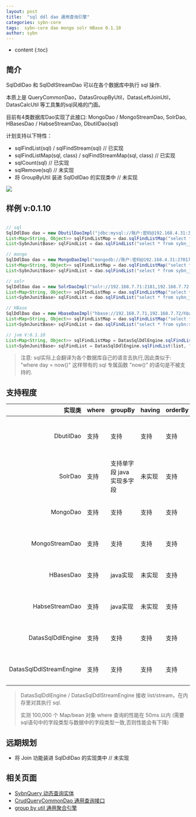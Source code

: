 ```yaml
---
layout: post
title:  "sql ddl dao 通用查询引擎"
categories: sybn-core
tags:  sybn-core dao mongo solr HBase 0.1.10
author: sybn
---
```


* content
{:toc}

## 简介
SqlDdlDao 和 SqlDdlStreamDao 可以在各个数据库中执行 sql 操作.

本质上是 QueryCommonDao，DatasGroupByUtil，DatasLeftJoinUtil，DatasCalcUtil 等工具集的sql风格的门面。

目前有4类数据库Dao实现了此接口: MongoDao / MongoStreamDao, SolrDao, HBasesDao / HabseStreamDao, DbutilDao(sql)

计划支持以下特性：
- sqlFindList(sql) / sqlFindStream(sql) // 已实现
- sqlFindListMap(sql, class) / sqlFindStreamMap(sql, class) // 已实现
- sqlCount(sql) // 已实现
- sqlRemove(sql) // 未实现
- 将 GroupByUtil 装进 SqlDdlDao 的实现类中 // 未实现

![]({{site.baseurl}}/images/sql_ddl_dao_2.png)



## 样例 v:0.1.10
```java

// sql
SqlDdlDao dao = new DbutilDaoImpl("jdbc:mysql://账户:密码@192.168.4.31:3306,192.168.4.32:3306/test");
List<Map<String, Object>> sqlFindListMap = dao.sqlFindListMap("select * from sybn_junit_base where day between '2018-03-20' and '2018-03-21'");
List<SybnJunitBase> sqlFindList = dao.sqlFindList("select * from sybn_junit_base where day between '2018-03-20' and '2018-03-21'", SybnJunitBase.class);

// mongo
SqlDdlDao dao = new MongoDaoImpl("mongodb://账户:密码@192.168.4.31:27017,192.168.4.32:27017/test");
List<Map<String, Object>> sqlFindListMap = dao.sqlFindListMap("select * from sybn_junit_base where day between '2018-03-20' and '2018-03-21'");
List<SybnJunitBase> sqlFindList = dao.sqlFindList("select * from sybn_junit_base where day between '2018-03-20' and '2018-03-21'", SybnJunitBase.class);

// solr
SqlDdlDao dao = new SolrDaoImpl("solr://192.168.7.71:2181,192.168.7.72:2181/solr");
List<Map<String, Object>> sqlFindListMap = dao.sqlFindListMap("select * from sybn_junit_base where id between '2018-03-20' and '2018-03-21'");
List<SybnJunitBase> sqlFindList = dao.sqlFindList("select * from sybn_junit_base where id between '2018-03-20' and '2018-03-21'", SybnJunitBase.class);

// HBase
SqlDdlDao dao = new HbaseDaoImpl("hbase://192.168.7.71,192.168.7.72/hbase-unsecure");
List<Map<String, Object>> sqlFindListMap = dao.sqlFindListMap("select * from sybn:sybn_junit_base where id between '2018-03-20' and '2018-03-21'");
List<SybnJunitBase> sqlFindList = dao.sqlFindList("select * from sybn:sybn_junit_base where id between '2018-03-20' and '2018-03-21'", SybnJunitBase.class);

// jvm V:0.1.10
List<Map<String, Object>> sqlFindListMap = DatasSqlDdlEngine.sqlFindListMap(list, "select * from list where id between '2018-03-20' and '2018-03-21'");
List<SybnJunitBase> sqlFindList = DatasSqlDdlEngine.sqlFindList(list, "select * from sybn:sybn_junit_base where id between '2018-03-20' and '2018-03-21'", SybnJunitBase.class);
```

> 注意: sql实际上会翻译为各个数据库自己的语言去执行,因此类似于: "where day = now()" 这样带有的 sql 专属函数 "now()" 的语句是不被支持的. 

## 支持程度

实现类|where|groupBy|having|orderBy|limit|UDAF
----:|---|---|---|---|---|---
DbutilDao|支持|支持|支持|支持|支持|sum, max, first, avg, count, count(distinct) ... 不支持: set, list
SolrDao|支持|支持单字段 java实现多字段|未实现|支持|支持|sum, max, first, avg, count, count(distinct) ... 不支持: set, list
MongoDao|支持|支持|支持|支持|支持|sum, max, first, avg, count, count(distinct), set, list
MongoStreamDao|支持|支持|支持|支持|支持|sum, max, first, avg, count, count(distinct), set, list
HBasesDao|支持|java实现|未实现|支持|支持|sum, max, first, avg, count, count(distinct), set, list ...
HabseStreamDao|支持|java实现|未实现|支持|支持|sum, max, first, avg, count, count(distinct), set, list ...
DatasSqlDdlEngine|支持|支持|支持|支持|支持|sum, max, first, avg, count, count(distinct), set, list ...
DatasSqlDdlStreamEngine|支持|支持|支持|支持|支持|sum, max, first, avg, count, count(distinct), set, list ...

> DatasSqlDdlEngine / DatasSqlDdlStreamEngine 接收 list/stream，在内存里对其执行 sql.
> 
> 实测 100,000 个 Map/bean 对象 where 查询的性能在 50ms 以内 (需要sql语句中的字段类型与数据中的字段类型一致,否则性能会有下降)

## 远期规划
- 将 Join 功能装进 SqlDdlDao 的实现类中 // 未实现

## 相关页面
- [SybnQuery 动态查询实体]({{site.baseurl}}/2018/03/28/sybn-query/)
- [CrudQueryCommonDao 通用查询接口]({{site.baseurl}}/2018/03/28/crud-query-common-dao/)
- [group by util 通用聚合引擎]({{site.baseurl}}/2018/04/12/group-by-util/)
